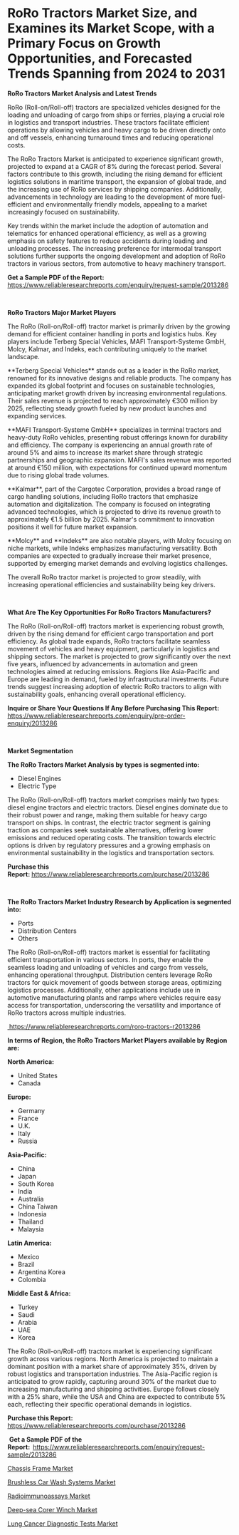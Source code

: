 <p><h1>RoRo Tractors Market Size, and Examines its Market Scope, with a Primary Focus on Growth Opportunities, and Forecasted Trends Spanning from 2024 to 2031</h1></p><p><strong>RoRo Tractors Market Analysis and Latest Trends</strong></p>
<p><p>RoRo (Roll-on/Roll-off) tractors are specialized vehicles designed for the loading and unloading of cargo from ships or ferries, playing a crucial role in logistics and transport industries. These tractors facilitate efficient operations by allowing vehicles and heavy cargo to be driven directly onto and off vessels, enhancing turnaround times and reducing operational costs.</p><p>The RoRo Tractors Market is anticipated to experience significant growth, projected to expand at a CAGR of 8% during the forecast period. Several factors contribute to this growth, including the rising demand for efficient logistics solutions in maritime transport, the expansion of global trade, and the increasing use of RoRo services by shipping companies. Additionally, advancements in technology are leading to the development of more fuel-efficient and environmentally friendly models, appealing to a market increasingly focused on sustainability.</p><p>Key trends within the market include the adoption of automation and telematics for enhanced operational efficiency, as well as a growing emphasis on safety features to reduce accidents during loading and unloading processes. The increasing preference for intermodal transport solutions further supports the ongoing development and adoption of RoRo tractors in various sectors, from automotive to heavy machinery transport.</p></p>
<p><strong>Get a Sample PDF of the Report:&nbsp;</strong> <a href="https://www.reliableresearchreports.com/enquiry/request-sample/2013286?utm_campaign=83&utm_medium=2&utm_source=Github&utm_content=ia&utm_term=02112024&utm_id=roro-tractors">https://www.reliableresearchreports.com/enquiry/request-sample/2013286</a></p>
<p>&nbsp;</p>
<p><strong>RoRo Tractors Major Market Players</strong></p>
<p><p>The RoRo (Roll-on/Roll-off) tractor market is primarily driven by the growing demand for efficient container handling in ports and logistics hubs. Key players include Terberg Special Vehicles, MAFI Transport-Systeme GmbH, Molcy, Kalmar, and Indeks, each contributing uniquely to the market landscape.</p><p>**Terberg Special Vehicles** stands out as a leader in the RoRo market, renowned for its innovative designs and reliable products. The company has expanded its global footprint and focuses on sustainable technologies, anticipating market growth driven by increasing environmental regulations. Their sales revenue is projected to reach approximately €300 million by 2025, reflecting steady growth fueled by new product launches and expanding services.</p><p>**MAFI Transport-Systeme GmbH** specializes in terminal tractors and heavy-duty RoRo vehicles, presenting robust offerings known for durability and efficiency. The company is experiencing an annual growth rate of around 5% and aims to increase its market share through strategic partnerships and geographic expansion. MAFI's sales revenue was reported at around €150 million, with expectations for continued upward momentum due to rising global trade volumes.</p><p>**Kalmar**, part of the Cargotec Corporation, provides a broad range of cargo handling solutions, including RoRo tractors that emphasize automation and digitalization. The company is focused on integrating advanced technologies, which is projected to drive its revenue growth to approximately €1.5 billion by 2025. Kalmar's commitment to innovation positions it well for future market expansion.</p><p>**Molcy** and **Indeks** are also notable players, with Molcy focusing on niche markets, while Indeks emphasizes manufacturing versatility. Both companies are expected to gradually increase their market presence, supported by emerging market demands and evolving logistics challenges. </p><p>The overall RoRo tractor market is projected to grow steadily, with increasing operational efficiencies and sustainability being key drivers.</p></p>
<p>&nbsp;</p>
<p><strong>What Are The Key Opportunities For RoRo Tractors Manufacturers?</strong></p>
<p><p>The RoRo (Roll-on/Roll-off) tractors market is experiencing robust growth, driven by the rising demand for efficient cargo transportation and port efficiency. As global trade expands, RoRo tractors facilitate seamless movement of vehicles and heavy equipment, particularly in logistics and shipping sectors. The market is projected to grow significantly over the next five years, influenced by advancements in automation and green technologies aimed at reducing emissions. Regions like Asia-Pacific and Europe are leading in demand, fueled by infrastructural investments. Future trends suggest increasing adoption of electric RoRo tractors to align with sustainability goals, enhancing overall operational efficiency.</p></p>
<p><strong>Inquire or Share Your Questions If Any Before Purchasing This Report:</strong> <a href="https://www.reliableresearchreports.com/enquiry/pre-order-enquiry/2013286?utm_campaign=83&utm_medium=2&utm_source=Github&utm_content=ia&utm_term=02112024&utm_id=roro-tractors">https://www.reliableresearchreports.com/enquiry/pre-order-enquiry/2013286</a></p>
<p>&nbsp;</p>
<p><strong>Market Segmentation</strong></p>
<p><strong>The RoRo Tractors Market Analysis by types is segmented into:</strong></p>
<p><ul><li>Diesel Engines</li><li>Electric Type</li></ul></p>
<p><p>The RoRo (Roll-on/Roll-off) tractors market comprises mainly two types: diesel engine tractors and electric tractors. Diesel engines dominate due to their robust power and range, making them suitable for heavy cargo transport on ships. In contrast, the electric tractor segment is gaining traction as companies seek sustainable alternatives, offering lower emissions and reduced operating costs. The transition towards electric options is driven by regulatory pressures and a growing emphasis on environmental sustainability in the logistics and transportation sectors.</p></p>
<p><strong>Purchase this Report:&nbsp;</strong><a href="https://www.reliableresearchreports.com/purchase/2013286?utm_campaign=83&utm_medium=2&utm_source=Github&utm_content=ia&utm_term=02112024&utm_id=roro-tractors">https://www.reliableresearchreports.com/purchase/2013286</a></p>
<p>&nbsp;</p>
<p><strong>The RoRo Tractors Market Industry Research by Application is segmented into:</strong></p>
<p><ul><li>Ports</li><li>Distribution Centers</li><li>Others</li></ul></p>
<p><p>The RoRo (Roll-on/Roll-off) tractors market is essential for facilitating efficient transportation in various sectors. In ports, they enable the seamless loading and unloading of vehicles and cargo from vessels, enhancing operational throughput. Distribution centers leverage RoRo tractors for quick movement of goods between storage areas, optimizing logistics processes. Additionally, other applications include use in automotive manufacturing plants and ramps where vehicles require easy access for transportation, underscoring the versatility and importance of RoRo tractors across multiple industries.</p></p>
<p><a href="https://www.reliableresearchreports.com/roro-tractors-r2013286?utm_campaign=83&utm_medium=2&utm_source=Github&utm_content=ia&utm_term=02112024&utm_id=roro-tractors">&nbsp;https://www.reliableresearchreports.com/roro-tractors-r2013286</a></p>
<p><strong>In terms of Region, the RoRo Tractors Market Players available by Region are:</strong></p>
<p>
    <p> <strong> North America: </strong>
        <ul>
            <li>United States</li>
            <li>Canada</li>
        </ul>
        </p> 
    <p> <strong> Europe: </strong>
        <ul>
            <li>Germany</li>
            <li>France</li>
            <li>U.K.</li>
            <li>Italy</li>
            <li>Russia</li>
        </ul>
        </p> 
    <p> <strong> Asia-Pacific: </strong>
        <ul>
            <li>China</li>
            <li>Japan</li>
            <li>South Korea</li>
            <li>India</li>
            <li>Australia</li>
            <li>China Taiwan</li>
            <li>Indonesia</li>
            <li>Thailand</li>
            <li>Malaysia</li>
        </ul>
        </p> 
    <p> <strong> Latin America: </strong>
        <ul>
            <li>Mexico</li>
            <li>Brazil</li>
            <li>Argentina Korea</li>
            <li>Colombia</li>
        </ul>
        </p> 
    <p> <strong> Middle East & Africa: </strong>
        <ul>
            <li>Turkey</li>
            <li>Saudi</li>
            <li>Arabia</li>
            <li>UAE</li>
            <li>Korea</li>
        </ul>
    </p>
    </p>
<p><p>The RoRo (Roll-on/Roll-off) tractors market is experiencing significant growth across various regions. North America is projected to maintain a dominant position with a market share of approximately 35%, driven by robust logistics and transportation industries. The Asia-Pacific region is anticipated to grow rapidly, capturing around 30% of the market due to increasing manufacturing and shipping activities. Europe follows closely with a 25% share, while the USA and China are expected to contribute 5% each, reflecting their specific operational demands in logistics.</p></p>
<p><strong>Purchase this Report: </strong><a href="https://www.reliableresearchreports.com/purchase/2013286?utm_campaign=83&utm_medium=2&utm_source=Github&utm_content=ia&utm_term=02112024&utm_id=roro-tractors">https://www.reliableresearchreports.com/purchase/2013286</a></p>
<p>&nbsp;<strong>Get a Sample PDF of the Report:&nbsp;&nbsp;</strong><a href="https://www.reliableresearchreports.com/enquiry/request-sample/2013286?utm_campaign=83&utm_medium=2&utm_source=Github&utm_content=ia&utm_term=02112024&utm_id=roro-tractors">https://www.reliableresearchreports.com/enquiry/request-sample/2013286</a></p>
<p><strong></strong></p>
<p><p><a href="https://github.com/avilarotedlowkog/Market-Research-Report-List-1/blob/main/chassis-frame-market.md?utm_campaign=83&utm_medium=2&utm_source=Github&utm_content=ia&utm_term=02112024&utm_id=roro-tractors">Chassis Frame Market</a></p><p><a href="https://github.com/fannklhimesu/Market-Research-Report-List-1/blob/main/brushless-car-wash-systems-market.md?utm_campaign=83&utm_medium=2&utm_source=Github&utm_content=ia&utm_term=02112024&utm_id=roro-tractors">Brushless Car Wash Systems Market</a></p><p><a href="https://issuu.com/reportprime-2/docs/radioimmunoassays-market-size-2030._fbcac309cffc75?utm_campaign=83&utm_medium=2&utm_source=Github&utm_content=ia&utm_term=02112024&utm_id=roro-tractors">Radioimmunoassays Market</a></p><p><a href="https://www.linkedin.com/pulse/deep-sea-corer-winch-market-global-insights-regional-tinse?utm_campaign=83&utm_medium=2&utm_source=Github&utm_content=ia&utm_term=02112024&utm_id=roro-tractors">Deep-sea Corer Winch Market</a></p><p><a href="https://issuu.com/reportprime-2/docs/lung-cancer-diagnostic-tests-market_b2e7bb8cb04262?utm_campaign=83&utm_medium=2&utm_source=Github&utm_content=ia&utm_term=02112024&utm_id=roro-tractors">Lung Cancer Diagnostic Tests Market</a></p></p>
